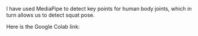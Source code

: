 I have used MediaPipe to detect key points for human body joints,
which in turn allows us to detect squat pose. 

Here is the Google Colab link: 


